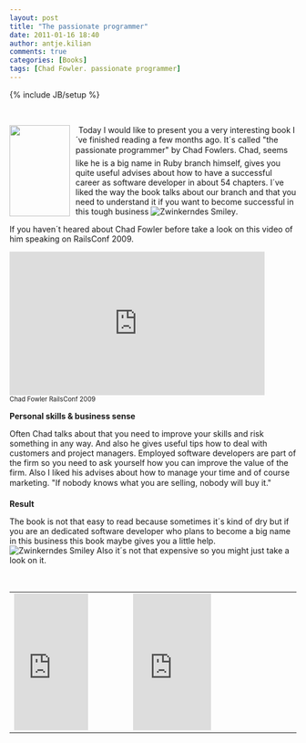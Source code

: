 ```yaml
---
layout: post
title: "The passionate programmer"
date: 2011-01-16 18:40
author: antje.kilian
comments: true
categories: [Books]
tags: [Chad Fowler. passionate programmer]
---
```

{% include JB/setup %}
<p>&#160;</p>  <p><a href="http://code-inside.de/blog-in/wp-content/uploads/41fyjTVARFL._SL160_.jpg"><img style="background-image: none; border-bottom: 0px; border-left: 0px; margin: 0px 10px 10px 0px; padding-left: 0px; padding-right: 0px; display: inline; float: left; border-top: 0px; border-right: 0px; padding-top: 0px" border="0" align="left" src="http://code-inside.de/blog-in/wp-content/uploads/41fyjTVARFL._SL160__thumb1.jpg" width="106" height="160" /></a><img style="border-bottom-style: none !important; border-right-style: none !important; margin: 0px; border-top-style: none !important; border-left-style: none !important" border="0" alt="" src="http://www.assoc-amazon.co.uk/e/ir?t=codeinsidin07-21&amp;l=as2&amp;o=2&amp;a=1934356344" width="1" height="1" /> Today I would like to present you a very interesting book I´ve finished reading a few months ago. It´s called "the passionate programmer" by Chad Fowlers. Chad, seems like he is a big name in Ruby branch himself, gives you quite useful advises about how to have a successful career as software developer in about 54 chapters. I´ve liked the way the book talks about our branch and that you need to understand it if you want to become successful in this tough business <img style="border-bottom-style: none; border-right-style: none; border-top-style: none; border-left-style: none" class="wlEmoticon wlEmoticon-winkingsmile" alt="Zwinkerndes Smiley" src="http://code-inside.de/blog-in/wp-content/uploads/wlEmoticon-winkingsmile9.png" />. </p>  <p>If you haven´t heared about Chad Fowler before take a look on this video of him speaking on RailsConf 2009. </p>  <!--more-->  <div style="padding-bottom: 0px; margin: 0px; padding-left: 0px; padding-right: 0px; display: inline; float: none; padding-top: 0px" id="scid:5737277B-5D6D-4f48-ABFC-DD9C333F4C5D:4630427c-696c-46aa-bc74-e63ad78801a7" class="wlWriterEditableSmartContent"><div><object width="448" height="252"><param name="movie" value="http://www.youtube.com/v/tPLO6Ipth0U?hl=en&amp;hd=1"></param><embed src="http://www.youtube.com/v/tPLO6Ipth0U?hl=en&amp;hd=1" type="application/x-shockwave-flash" width="448" height="252"></embed></object></div><div style="width:448px;clear:both;font-size:.8em">Chad Fowler RailsConf 2009</div></div>  <p><b>Personal skills &amp; business sense </b></p>  <p><b></b></p>  <p>Often Chad talks about that you need to improve your skills and risk something in any way. And also he gives useful tips how to deal with customers and project managers. Employed software developers are part of the firm so you need to ask yourself how you can improve the value of the firm. Also I liked his advises about how to manage your time and of course marketing. "If nobody knows what you are selling, nobody will buy it." </p>  <p><b>Result</b></p>  <p><b></b></p>  <p>The book is not that easy to read because sometimes it´s kind of dry but if you are an dedicated software developer who plans to become a big name in this business this book maybe gives you a little help. <img style="border-bottom-style: none; border-right-style: none; border-top-style: none; border-left-style: none" class="wlEmoticon wlEmoticon-winkingsmile" alt="Zwinkerndes Smiley" src="http://code-inside.de/blog-in/wp-content/uploads/wlEmoticon-winkingsmile9.png" /> Also it´s not that expensive so you might just take a look on it. </p>  <p>&#160;</p>  <table border="0" cellspacing="0" cellpadding="2" width="498"><tbody>     <tr>       <td valign="top" width="200"><iframe style="width: 130px; height: 240px" marginheight="0" src="http://rcm.amazon.com/e/cm?t=codeinsidinte-20&amp;o=1&amp;p=8&amp;l=as1&amp;asins=1934356344&amp;fc1=000000&amp;IS2=1&amp;lt1=_blank&amp;m=amazon&amp;lc1=0000FF&amp;bc1=000000&amp;bg1=FFFFFF&amp;f=ifr" frameborder="0" marginwidth="0" scrolling="no"></iframe></td>        <td valign="top" width="296"><iframe style="width: 137px; height: 240px" marginheight="0" src="http://rcm-uk.amazon.co.uk/e/cm?t=codeinsidin07-21&amp;o=2&amp;p=8&amp;l=as1&amp;asins=1934356344&amp;fc1=000000&amp;IS2=1&amp;lt1=_blank&amp;m=amazon&amp;lc1=0000FF&amp;bc1=000000&amp;bg1=FFFFFF&amp;f=ifr" frameborder="0" marginwidth="0" scrolling="no"></iframe></td>     </tr>   </tbody></table>
